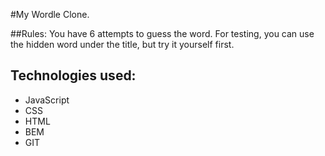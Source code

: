 #My Wordle Clone.

##Rules:
You have 6 attempts to guess the word.
For testing, you can use the hidden word under the title, but try it yourself first.

## Technologies used:
- JavaScript
- CSS
- HTML
- BEM
- GIT
